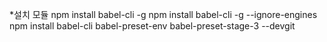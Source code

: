 *설치 모듈
npm install babel-cli -g
npm install babel-cli -g --ignore-engines
npm install babel-cli babel-preset-env babel-preset-stage-3 --devgit